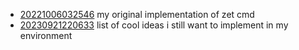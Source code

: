 - [20221006032546](/zet/20221006032546/README.md) my original implementation of zet cmd
- [20230921220633](/zet/20230921220633/README.md) list of cool ideas i still want to implement in my environment
